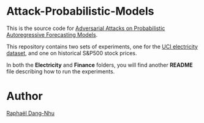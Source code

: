 # Attack-Probabilistic-Models

This is the source code for [Adversarial Attacks on Probabilistic Autoregressive Forecasting Models](https://arxiv.org/pdf/2003.03778.pdf). 

This repository contains two sets of experiments, one for the 
[UCI electricity dataset](https://archive.ics.uci.edu/ml/datasets/ElectricityLoadDiagrams20112014#),
and one on historical S&P500 stock prices. 

In both the **Electricity** and **Finance** folders, 
you will find another **README** file describing how to run the experiments.

# Author

[Raphaël Dang-Nhu](dang-nhu.fr)




